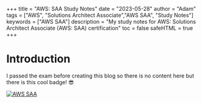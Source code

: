 +++
title = "AWS: SAA Study Notes"
date = "2023-05-28"
author = "Adam"
tags = ["AWS", "Solutions Architect Associate","AWS SAA", "Study Notes"]
keywords = ["AWS SAA"]
description = "My study notes for AWS: Solutions Architect Associate (AWS: SAA) certification"
toc = false
safeHTML = true
+++

# Introduction
 I passed the exam before creating this blog so there is no content here but there is this cool badge! 😎

[![AWS SAA](../../aws-certified-solutions-architect-associate.png)](https://www.credly.com/badges/20e16957-53de-49bb-a4d3-59a9a5dfc7f3/public_url)